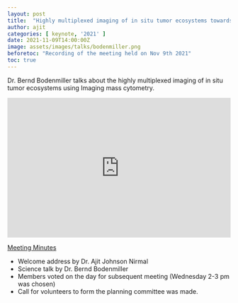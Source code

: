 ```yaml
---
layout: post
title:  "Highly multiplexed imaging of in situ tumor ecosystems towards precision medicine by Dr. Bernd Bodenmiller"
author: ajit
categories: [ keynote, '2021' ]
date: 2021-11-09T14:00:00Z
image: assets/images/talks/bodenmiller.png
beforetoc: "Recording of the meeting held on Nov 9th 2021"
toc: true
---
```


Dr. Bernd Bodenmiller talks about the highly multiplexed imaging of in situ tumor ecosystems using Imaging mass cytometry. 

<iframe width="100%" height="315" src="https://www.youtube.com/embed/Em8bSj33uAo" title="YouTube video player" frameborder="0" allow="accelerometer; autoplay; clipboard-write; encrypted-media; gyroscope; picture-in-picture" allowfullscreen></iframe>


<u> Meeting Minutes </u>
- Welcome address by Dr. Ajit Johnson Nirmal
- Science talk by Dr. Bernd Bodenmiller
- Members voted on the day for subsequent meeting (Wednesday 2-3 pm was chosen)
- Call for volunteers to form the planning committee was made. 